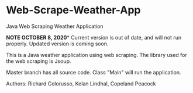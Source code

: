 # Web-Scrape-Weather-App
Java Web Scraping Weather Application

****NOTE OCTOBER 8, 2020***** Current version is out of date, and will not run properly. Updated version is coming soon.

This is a Java weather application using web scraping. The library used for the web scraping is Jsoup.

Master branch has all source code. Class "Main" will run the application.

Authors: Richard Colorusso, Kelan Lindhal, Copeland Peacock
